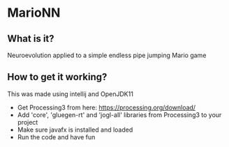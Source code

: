 # MarioNN

## What is it?
Neuroevolution applied to a simple endless pipe jumping Mario game

## How to get it working?

This was made using intellij and OpenJDK11

* Get Processing3 from here: https://processing.org/download/
* Add 'core', 'gluegen-rt' and 'jogl-all' libraries from Processing3 to your project
* Make sure javafx is installed and loaded
* Run the code and have fun



